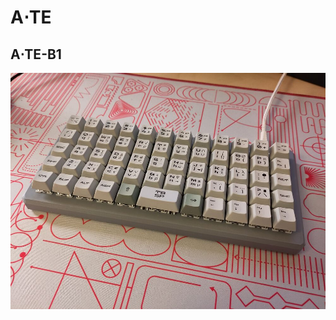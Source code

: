 A⋅TE
========================================================


A⋅TE-B1
----------------------------------------------------

![Photo of ATE-B1 keyboard](b1/photos/xs/ate-b1-finished2.jpg)




